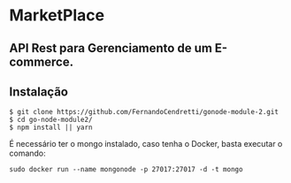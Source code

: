 # MarketPlace

## API Rest para Gerenciamento de um E-commerce.

## Instalação

```
$ git clone https://github.com/FernandoCendretti/gonode-module-2.git
$ cd go-node-module2/
$ npm install || yarn
```

É necessário ter o mongo instalado, caso tenha o Docker, basta executar o comando:

```
sudo docker run --name mongonode -p 27017:27017 -d -t mongo
```
